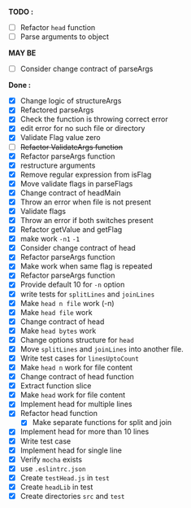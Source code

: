 **TODO :**
- [ ] Refactor `head` function
- [ ] Parse arguments to object
 
**MAY BE**
- [ ] Consider change contract of parseArgs

**Done :**
- [x] Change logic of structureArgs
- [x] Refactored parseArgs 
- [x] Check the function is throwing correct error 
- [x] edit error for no such file or directory
- [x] Validate Flag value zero 
- [ ] ~~Refactor ValidateArgs function~~
- [x] Refactor parseArgs function
- [x] restructure arguments 
- [x] Remove  regular expression from isFlag
- [x] Move validate flags in parseFlags
- [x] Change contract of headMain
- [x] Throw an error when file is not present
- [x] Validate flags
- [x] Throw an error if both switches present
- [x] Refactor getValue and getFlag
- [x] make work `-n1` `-1`
- [x] Consider change contract of head
- [x] Refactor parseArgs function
- [x] Make work when same flag is repeated 
- [x] Refactor parseArgs function 
- [x] Provide default 10 for `-n` option
- [x] write tests for `splitLines` and `joinLines`
- [x] Make `head n file` work (-n)
- [x] Make `head file` work
- [x] Change contract of head
- [x] Make `head bytes` work
- [x] Change options structure for `head` 
- [x] Move `splitLines` and `joinLines` into another file.
- [x] Write test cases for `linesUptoCount`
- [x] Make `head n` work for file content
- [x] Change contract of head function
- [x] Extract function slice 
- [x] Make `head` work for file content
- [x] Implement head for multiple lines
- [x] Refactor head function
  - [x] Make separate functions for split and join
- [X] Implement head for more than 10 lines
- [x] Write test case
- [x] Implement head for single line
- [x] Verify `mocha` exists
- [x] use `.eslintrc.json`
- [x] Create `testHead.js` in `test`
- [x] Create `headLib` in test
- [x] Create directories `src` and `test`
